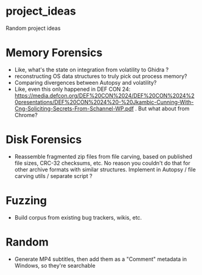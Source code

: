 # project_ideas
Random project ideas


# Memory Forensics
* Like, what's the state on integration from volatility to Ghidra ?
* reconstructing OS data structures to truly pick out process memory?
* Comparing divergences between Autopsy and volatility?
* Like, even this only happened in DEF CON 24: https://media.defcon.org/DEF%20CON%2024/DEF%20CON%2024%20presentations/DEF%20CON%2024%20-%20Jkambic-Cunning-With-Cng-Soliciting-Secrets-From-Schannel-WP.pdf . But what about from Chrome?

# Disk Forensics
* Reassemble fragmented zip files from file carving, based on published file sizes, CRC-32 checksums, etc. No reason you couldn't do that for other archive formats with similar structures. Implement in Autopsy / file carving utils / separate script ?

# Fuzzing
* Build corpus from existing bug trackers, wikis, etc.

# Random
* Generate MP4 subtitles, then add them as a "Comment" metadata in Windows, so they're searchable
